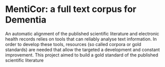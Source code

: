 # MentiCor: a full text corpus for Dementia
An automatic alignment of the published scientific literature and electronic health records relies on tools that can reliably analyse text information. In order to develop these tools, resources (so called corpora or gold standards) are needed that allow the targeted a development and constant improvement. This project aimed to build a gold standard of the published scientific literature 

